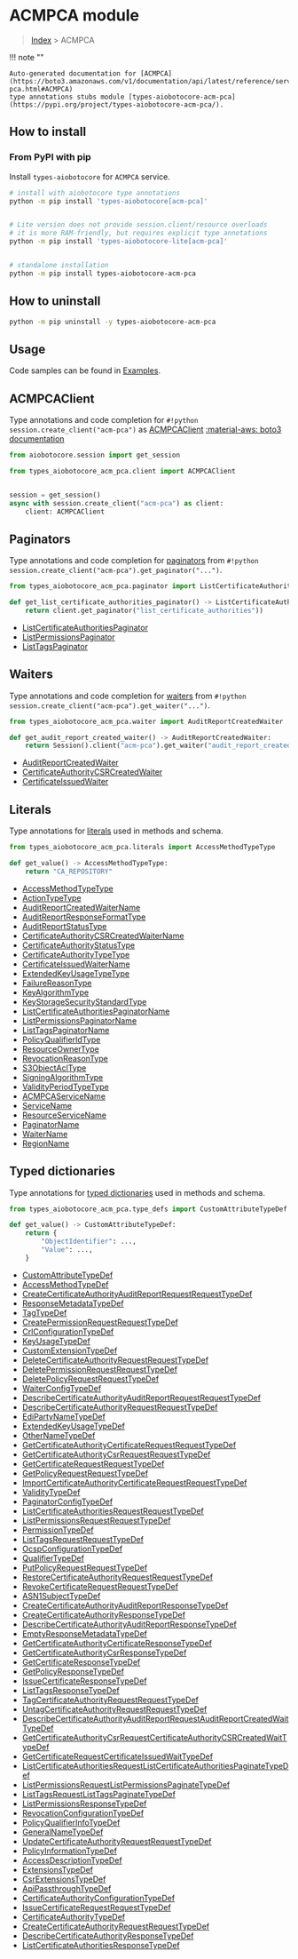 # ACMPCA module

> [Index](../README.md) > ACMPCA


!!! note ""

    Auto-generated documentation for [ACMPCA](https://boto3.amazonaws.com/v1/documentation/api/latest/reference/services/acm-pca.html#ACMPCA)
    type annotations stubs module [types-aiobotocore-acm-pca](https://pypi.org/project/types-aiobotocore-acm-pca/).

## How to install



### From PyPI with pip

Install `types-aiobotocore` for `ACMPCA` service.

```bash
# install with aiobotocore type annotations
python -m pip install 'types-aiobotocore[acm-pca]'


# Lite version does not provide session.client/resource overloads
# it is more RAM-friendly, but requires explicit type annotations
python -m pip install 'types-aiobotocore-lite[acm-pca]'


# standalone installation
python -m pip install types-aiobotocore-acm-pca
```



## How to uninstall

```bash
python -m pip uninstall -y types-aiobotocore-acm-pca
```

## Usage

Code samples can be found in [Examples](./usage.md).

## ACMPCAClient

Type annotations and code completion for  `#!python session.create_client("acm-pca")` as [ACMPCAClient](./client.md)
[:material-aws: boto3 documentation](https://boto3.amazonaws.com/v1/documentation/api/latest/reference/services/acm-pca.html#ACMPCA.Client)

```python title="Usage example"
from aiobotocore.session import get_session

from types_aiobotocore_acm_pca.client import ACMPCAClient


session = get_session()
async with session.create_client("acm-pca") as client:
    client: ACMPCAClient
```


## Paginators

Type annotations and code completion for
[paginators](./paginators.md)
from `#!python session.create_client("acm-pca").get_paginator("...")`.

```python title="Usage example"
from types_aiobotocore_acm_pca.paginator import ListCertificateAuthoritiesPaginator

def get_list_certificate_authorities_paginator() -> ListCertificateAuthoritiesPaginator:
    return client.get_paginator("list_certificate_authorities"))
```

- [ListCertificateAuthoritiesPaginator](./paginators.md#listcertificateauthoritiespaginator)
- [ListPermissionsPaginator](./paginators.md#listpermissionspaginator)
- [ListTagsPaginator](./paginators.md#listtagspaginator)




## Waiters

Type annotations and code completion for
[waiters](./waiters.md)
from `#!python session.create_client("acm-pca").get_waiter("...")`.

```python title="Usage example"
from types_aiobotocore_acm_pca.waiter import AuditReportCreatedWaiter

def get_audit_report_created_waiter() -> AuditReportCreatedWaiter:
    return Session().client("acm-pca").get_waiter("audit_report_created")
```

- [AuditReportCreatedWaiter](./waiters.md#auditreportcreatedwaiter)
- [CertificateAuthorityCSRCreatedWaiter](./waiters.md#certificateauthoritycsrcreatedwaiter)
- [CertificateIssuedWaiter](./waiters.md#certificateissuedwaiter)






## Literals

Type annotations for [literals](./literals.md) used in methods and schema.

```python title="Usage example"
from types_aiobotocore_acm_pca.literals import AccessMethodTypeType

def get_value() -> AccessMethodTypeType:
    return "CA_REPOSITORY"
```

- [AccessMethodTypeType](./literals.md#accessmethodtypetype)
- [ActionTypeType](./literals.md#actiontypetype)
- [AuditReportCreatedWaiterName](./literals.md#auditreportcreatedwaitername)
- [AuditReportResponseFormatType](./literals.md#auditreportresponseformattype)
- [AuditReportStatusType](./literals.md#auditreportstatustype)
- [CertificateAuthorityCSRCreatedWaiterName](./literals.md#certificateauthoritycsrcreatedwaitername)
- [CertificateAuthorityStatusType](./literals.md#certificateauthoritystatustype)
- [CertificateAuthorityTypeType](./literals.md#certificateauthoritytypetype)
- [CertificateIssuedWaiterName](./literals.md#certificateissuedwaitername)
- [ExtendedKeyUsageTypeType](./literals.md#extendedkeyusagetypetype)
- [FailureReasonType](./literals.md#failurereasontype)
- [KeyAlgorithmType](./literals.md#keyalgorithmtype)
- [KeyStorageSecurityStandardType](./literals.md#keystoragesecuritystandardtype)
- [ListCertificateAuthoritiesPaginatorName](./literals.md#listcertificateauthoritiespaginatorname)
- [ListPermissionsPaginatorName](./literals.md#listpermissionspaginatorname)
- [ListTagsPaginatorName](./literals.md#listtagspaginatorname)
- [PolicyQualifierIdType](./literals.md#policyqualifieridtype)
- [ResourceOwnerType](./literals.md#resourceownertype)
- [RevocationReasonType](./literals.md#revocationreasontype)
- [S3ObjectAclType](./literals.md#s3objectacltype)
- [SigningAlgorithmType](./literals.md#signingalgorithmtype)
- [ValidityPeriodTypeType](./literals.md#validityperiodtypetype)
- [ACMPCAServiceName](./literals.md#acmpcaservicename)
- [ServiceName](./literals.md#servicename)
- [ResourceServiceName](./literals.md#resourceservicename)
- [PaginatorName](./literals.md#paginatorname)
- [WaiterName](./literals.md#waitername)
- [RegionName](./literals.md#regionname)




## Typed dictionaries

Type annotations for [typed dictionaries](./type_defs.md) used in methods and schema.

```python title="Usage example"
from types_aiobotocore_acm_pca.type_defs import CustomAttributeTypeDef

def get_value() -> CustomAttributeTypeDef:
    return {
        "ObjectIdentifier": ...,
        "Value": ...,
    }
```

- [CustomAttributeTypeDef](./type_defs.md#customattributetypedef)
- [AccessMethodTypeDef](./type_defs.md#accessmethodtypedef)
- [CreateCertificateAuthorityAuditReportRequestRequestTypeDef](./type_defs.md#createcertificateauthorityauditreportrequestrequesttypedef)
- [ResponseMetadataTypeDef](./type_defs.md#responsemetadatatypedef)
- [TagTypeDef](./type_defs.md#tagtypedef)
- [CreatePermissionRequestRequestTypeDef](./type_defs.md#createpermissionrequestrequesttypedef)
- [CrlConfigurationTypeDef](./type_defs.md#crlconfigurationtypedef)
- [KeyUsageTypeDef](./type_defs.md#keyusagetypedef)
- [CustomExtensionTypeDef](./type_defs.md#customextensiontypedef)
- [DeleteCertificateAuthorityRequestRequestTypeDef](./type_defs.md#deletecertificateauthorityrequestrequesttypedef)
- [DeletePermissionRequestRequestTypeDef](./type_defs.md#deletepermissionrequestrequesttypedef)
- [DeletePolicyRequestRequestTypeDef](./type_defs.md#deletepolicyrequestrequesttypedef)
- [WaiterConfigTypeDef](./type_defs.md#waiterconfigtypedef)
- [DescribeCertificateAuthorityAuditReportRequestRequestTypeDef](./type_defs.md#describecertificateauthorityauditreportrequestrequesttypedef)
- [DescribeCertificateAuthorityRequestRequestTypeDef](./type_defs.md#describecertificateauthorityrequestrequesttypedef)
- [EdiPartyNameTypeDef](./type_defs.md#edipartynametypedef)
- [ExtendedKeyUsageTypeDef](./type_defs.md#extendedkeyusagetypedef)
- [OtherNameTypeDef](./type_defs.md#othernametypedef)
- [GetCertificateAuthorityCertificateRequestRequestTypeDef](./type_defs.md#getcertificateauthoritycertificaterequestrequesttypedef)
- [GetCertificateAuthorityCsrRequestRequestTypeDef](./type_defs.md#getcertificateauthoritycsrrequestrequesttypedef)
- [GetCertificateRequestRequestTypeDef](./type_defs.md#getcertificaterequestrequesttypedef)
- [GetPolicyRequestRequestTypeDef](./type_defs.md#getpolicyrequestrequesttypedef)
- [ImportCertificateAuthorityCertificateRequestRequestTypeDef](./type_defs.md#importcertificateauthoritycertificaterequestrequesttypedef)
- [ValidityTypeDef](./type_defs.md#validitytypedef)
- [PaginatorConfigTypeDef](./type_defs.md#paginatorconfigtypedef)
- [ListCertificateAuthoritiesRequestRequestTypeDef](./type_defs.md#listcertificateauthoritiesrequestrequesttypedef)
- [ListPermissionsRequestRequestTypeDef](./type_defs.md#listpermissionsrequestrequesttypedef)
- [PermissionTypeDef](./type_defs.md#permissiontypedef)
- [ListTagsRequestRequestTypeDef](./type_defs.md#listtagsrequestrequesttypedef)
- [OcspConfigurationTypeDef](./type_defs.md#ocspconfigurationtypedef)
- [QualifierTypeDef](./type_defs.md#qualifiertypedef)
- [PutPolicyRequestRequestTypeDef](./type_defs.md#putpolicyrequestrequesttypedef)
- [RestoreCertificateAuthorityRequestRequestTypeDef](./type_defs.md#restorecertificateauthorityrequestrequesttypedef)
- [RevokeCertificateRequestRequestTypeDef](./type_defs.md#revokecertificaterequestrequesttypedef)
- [ASN1SubjectTypeDef](./type_defs.md#asn1subjecttypedef)
- [CreateCertificateAuthorityAuditReportResponseTypeDef](./type_defs.md#createcertificateauthorityauditreportresponsetypedef)
- [CreateCertificateAuthorityResponseTypeDef](./type_defs.md#createcertificateauthorityresponsetypedef)
- [DescribeCertificateAuthorityAuditReportResponseTypeDef](./type_defs.md#describecertificateauthorityauditreportresponsetypedef)
- [EmptyResponseMetadataTypeDef](./type_defs.md#emptyresponsemetadatatypedef)
- [GetCertificateAuthorityCertificateResponseTypeDef](./type_defs.md#getcertificateauthoritycertificateresponsetypedef)
- [GetCertificateAuthorityCsrResponseTypeDef](./type_defs.md#getcertificateauthoritycsrresponsetypedef)
- [GetCertificateResponseTypeDef](./type_defs.md#getcertificateresponsetypedef)
- [GetPolicyResponseTypeDef](./type_defs.md#getpolicyresponsetypedef)
- [IssueCertificateResponseTypeDef](./type_defs.md#issuecertificateresponsetypedef)
- [ListTagsResponseTypeDef](./type_defs.md#listtagsresponsetypedef)
- [TagCertificateAuthorityRequestRequestTypeDef](./type_defs.md#tagcertificateauthorityrequestrequesttypedef)
- [UntagCertificateAuthorityRequestRequestTypeDef](./type_defs.md#untagcertificateauthorityrequestrequesttypedef)
- [DescribeCertificateAuthorityAuditReportRequestAuditReportCreatedWaitTypeDef](./type_defs.md#describecertificateauthorityauditreportrequestauditreportcreatedwaittypedef)
- [GetCertificateAuthorityCsrRequestCertificateAuthorityCSRCreatedWaitTypeDef](./type_defs.md#getcertificateauthoritycsrrequestcertificateauthoritycsrcreatedwaittypedef)
- [GetCertificateRequestCertificateIssuedWaitTypeDef](./type_defs.md#getcertificaterequestcertificateissuedwaittypedef)
- [ListCertificateAuthoritiesRequestListCertificateAuthoritiesPaginateTypeDef](./type_defs.md#listcertificateauthoritiesrequestlistcertificateauthoritiespaginatetypedef)
- [ListPermissionsRequestListPermissionsPaginateTypeDef](./type_defs.md#listpermissionsrequestlistpermissionspaginatetypedef)
- [ListTagsRequestListTagsPaginateTypeDef](./type_defs.md#listtagsrequestlisttagspaginatetypedef)
- [ListPermissionsResponseTypeDef](./type_defs.md#listpermissionsresponsetypedef)
- [RevocationConfigurationTypeDef](./type_defs.md#revocationconfigurationtypedef)
- [PolicyQualifierInfoTypeDef](./type_defs.md#policyqualifierinfotypedef)
- [GeneralNameTypeDef](./type_defs.md#generalnametypedef)
- [UpdateCertificateAuthorityRequestRequestTypeDef](./type_defs.md#updatecertificateauthorityrequestrequesttypedef)
- [PolicyInformationTypeDef](./type_defs.md#policyinformationtypedef)
- [AccessDescriptionTypeDef](./type_defs.md#accessdescriptiontypedef)
- [ExtensionsTypeDef](./type_defs.md#extensionstypedef)
- [CsrExtensionsTypeDef](./type_defs.md#csrextensionstypedef)
- [ApiPassthroughTypeDef](./type_defs.md#apipassthroughtypedef)
- [CertificateAuthorityConfigurationTypeDef](./type_defs.md#certificateauthorityconfigurationtypedef)
- [IssueCertificateRequestRequestTypeDef](./type_defs.md#issuecertificaterequestrequesttypedef)
- [CertificateAuthorityTypeDef](./type_defs.md#certificateauthoritytypedef)
- [CreateCertificateAuthorityRequestRequestTypeDef](./type_defs.md#createcertificateauthorityrequestrequesttypedef)
- [DescribeCertificateAuthorityResponseTypeDef](./type_defs.md#describecertificateauthorityresponsetypedef)
- [ListCertificateAuthoritiesResponseTypeDef](./type_defs.md#listcertificateauthoritiesresponsetypedef)

